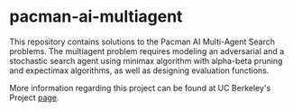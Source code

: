 # pacman-ai-multiagent
This repository contains solutions to the Pacman AI Multi-Agent Search problems. The multiagent problem requires modeling an adversarial and a stochastic search agent using minimax algorithm with alpha-beta pruning and expectimax algorithms, as well as designing evaluation functions.

More information regarding this project can 
be found at UC Berkeley's Project [page](http://ai.berkeley.edu/multiagent.html).
